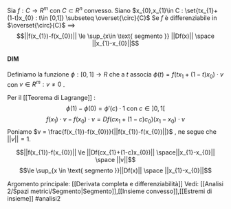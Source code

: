Sia $f: C \to R^{m}$ con $C \subset R^{n}$ convesso.
Siano $x_{0},x_{1}\in C : \set{tx_{1}+(1-t)x_{0} : t\in [0,1]} \subseteq \overset{\circ}{C}$ 
Se $f$ è differenziabile in $\overset{\circ}{C}$ $\implies$$$||f(x_{1})-f(x_{0})|| \le \sup_{x\in \text{ segmento }} ||Df(x)|| \space ||x_{1}-x_{0}||$$
#### DIM
Definiamo la funzione $\phi : [0,1] \to R$ che a $t$ associa $\phi(t)=f(tx_{1}+(1-t)x_{0}) \cdot v$ con $v\in R^{m} : v \neq 0$ .

Per il [[Teorema di Lagrange]] :$$\phi(1)-\phi(0) = \phi'(c) \cdot 1 \text{ con } c \in ]0,1[$$$$f(x_{1})\cdot v-f(x_{0})\cdot v = Df(cx_{1}+(1-c)c_{0})(x_{1}-x_{0}) \cdot v$$
Poniamo $v = \frac{f(x_{1})-f(x_{0})}{||f(x_{1})-f(x_{0})||}$ , ne segue che $||v|| = 1$.

$$||f(x_{1})-f(x_{0})|| \le ||Df(cx_{1}+(1-c)x_{0})|| \space||x_{1}-x_{0}|| \space ||v||$$$$\le \sup_{x \in \text{ segmento }}||Df(x)|| \space ||x_{1}-x_{0}||$$

Argomento principale: [[Derivata completa e differenziabilità]]
Vedi: [[Analisi 2/Spazi metrici/Segmento|Segmento]],[[Insieme convesso]],[[Estremi di insieme]]
#analisi2 